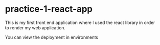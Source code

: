 # practice-1-react-app
This is my first front end application where I used the react library  in order to render my web application.  

You can view the deployment in environments
